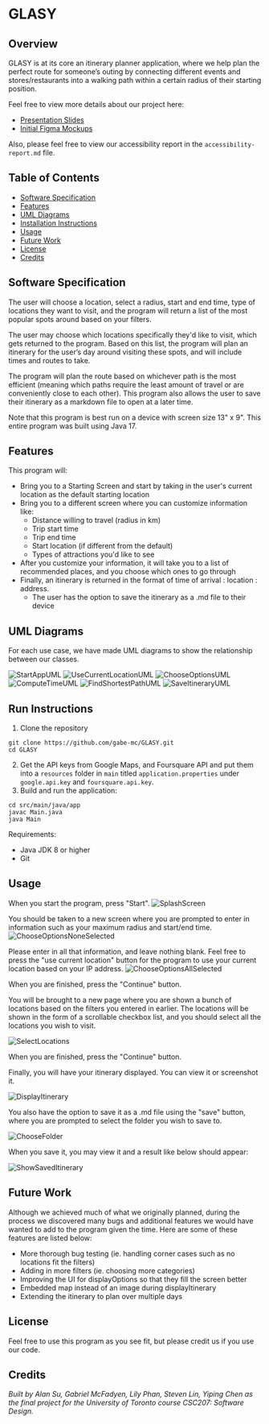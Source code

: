 # GLASY

## Overview
GLASY is at its core an itinerary planner application, where we help plan the perfect route for someone’s outing by connecting different events and stores/restaurants into a walking path within a certain radius of their starting position.

Feel free to view more details about our project here:
- [Presentation Slides](https://docs.google.com/presentation/d/1Q-NKxURgN7VSk2V_3xQgE60xHGi_A5asFCm0aASuB58/edit?usp=sharing)
- [Initial Figma Mockups](https://www.figma.com/design/4ikzaXIxU03ChMTjC42FDH/GLASY?node-id=14-106&t=vnZ8vp40D5MOzdGA-1)

Also, please feel free to view our accessibility report in the `accessibility-report.md` file.

## Table of Contents
- [Software Specification](#software-specification)
- [Features](#features)
- [UML Diagrams](#uml-diagrams)
- [Installation Instructions](#installation-instructions)
- [Usage](#usage)
- [Future Work](#future-work)
- [License](#license)
- [Credits](#credits)

## Software Specification

The user will choose a location, select a radius, start and end time, type of locations
they want to visit, and the program will return a list of
the most popular spots around based on your filters.

The user may choose which locations specifically
they'd like to visit, which gets returned to the program. Based on this list, the program will plan an itinerary 
for the user’s day around visiting these spots, and will include times and routes to 
take. 

The program will plan the route based on whichever path is the most efficient 
(meaning which paths require the least amount of travel or are conveniently close to 
each other). This program also allows the user to save their itinerary as a markdown file to open
at a later time.

Note that this program is best run on a device with screen size 13" x 9". This entire program was
built using Java 17.

## Features
This program will:
- Bring you to a Starting Screen and start by taking in the user's current location as the default starting location
- Bring you to a different screen where you can customize information like:
  - Distance willing to travel (radius in km)
  - Trip start time
  - Trip end time
  - Start location (if different from the default)
  - Types of attractions you'd like to see
- After you customize your information, it will take you to a list of recommended places, and you choose which ones to go through
- Finally, an itinerary is returned in the format of time of arrival : location : address. 
  - The user has the option to save the itinerary as a .md file to their device

## UML Diagrams
For each use case, we have made UML diagrams to show the relationship between our classes.

![StartAppUML](/src/images/StartAppUML.png)
![UseCurrentLocationUML](/src/images/UseCurrentLocationUML.png)
![ChooseOptionsUML](/src/images/ChooseOptionsUML.png)
![ComputeTimeUML](/src/images/ComputeTimeUML.png)
![FindShortestPathUML](/src/images/FindShortestPathUML.png)
![SaveItineraryUML](/src/images/SavedItineraryUML.png)

## Run Instructions
1. Clone the repository
```angular2html
git clone https://github.com/gabe-mc/GLASY.git
cd GLASY
```
2. Get the API keys from Google Maps, and Foursquare API and put them into a `resources` folder in `main` titled `application.properties` under `google.api.key` and `foursquare.api.key`.
3. Build and run the application:
```angular2html
cd src/main/java/app
javac Main.java
java Main
```
Requirements:
- Java JDK 8 or higher
- Git

## Usage

When you start the program, press "Start".
![SplashScreen](/src/images/SplashScreen.png)

You should be taken to a new screen where you are prompted to enter in information
such as your maximum radius and start/end time.
![ChooseOptionsNoneSelected](/src/images/ChooseOptions_NoCurrent.png)

Please enter in all that information, and leave nothing blank. Feel free to press the "use current location" button
for the program to use your current location based on your IP address.
![ChooseOptionsAllSelected](/src/images/ChooseOptions_ChosenFilters.png)


When you are finished, press the "Continue" button.

You will be brought to a new page where you are shown a bunch of locations based on the
filters you entered in earlier. The locations will be shown in the form of a scrollable
checkbox list, and you should select all the locations you wish to visit.

![SelectLocations](/src/images/DisplayOptions.png)


When you are finished, press the "Continue" button.

Finally, you will have your itinerary displayed. You can view it or screenshot it.

![DisplayItinerary](/src/images/DisplayItinerary.png)

You also have the option to save it as a .md file  using the "save" button, where
you are prompted to select the folder you wish to save to.

![ChooseFolder](/src/images/SaveItinerary_ChooseFolder.png)

When you save it, you may view it and a result like below should appear:

![ShowSavedItinerary](/src/images/SavedItinerary.png)


## Future Work
Although we achieved much of what we originally planned, during the process we
discovered many bugs and additional features we would have wanted to add to the program
given the time. Here are some of these features are listed below:
- More thorough bug testing (ie. handling corner cases such as no locations fit the filters)
- Adding in more filters (ie. choosing more categories)
- Improving the UI for displayOptions so that they fill the screen better
- Embedded map instead of an image during displayItinerary
- Extending the itinerary to plan over multiple days

## License
Feel free to use this program as you see fit, but please credit us if you use our code.

## Credits
*Built by Alan Su, Gabriel McFadyen, Lily Phan, Steven Lin, Yiping Chen as the final 
project for the University of Toronto course CSC207: Software Design.*
